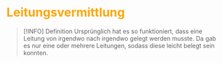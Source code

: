# <font color = "orange">Leitungsvermittlung</font>
>[!INFO] Definition
>Ursprünglich hat es so funktioniert, dass eine Leitung von irgendwo nach irgendwo gelegt werden musste. Da gab es nur eine oder mehrere Leitungen, sodass diese leicht belegt sein konnten.

